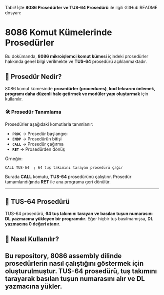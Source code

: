 Tabii! İşte **8086 Prosedürler ve TUS-64 Prosedürü** ile ilgili GitHub README dosyan:


# 8086 Komut Kümelerinde Prosedürler

Bu dokümanda, **8086 mikroişlemci komut kümesi** içindeki prosedürler hakkında genel bilgi verilmekte ve **TUS-64** prosedürü açıklanmaktadır.

## 📌 Prosedür Nedir?

8086 komut kümesinde **prosedürler (procedures)**, **kod tekrarını önlemek, programı daha düzenli hale getirmek ve modüler yapı oluşturmak** için kullanılır.

### 🛠 **Prosedür Tanımlama**
Prosedürler aşağıdaki komutlarla tanımlanır:
- **`PROC`** → Prosedür başlangıcı
- **`ENDP`** → Prosedürün bitişi
- **`CALL`** → Prosedür çağırma
- **`RET`** → Prosedürden dönüş

Örneğin:
```assembly
CALL TUS-64  ; 64 tuş takımını tarayan prosedürü çağır
```
Burada **CALL** komutu, **TUS-64** prosedürünü çalıştırır. Prosedür tamamlandığında **RET** ile ana programa geri dönülür.

---

## 📜 **TUS-64 Prosedürü**
TUS-64 prosedürü, **64 tuş takımını tarayan ve basılan tuşun numarasını DL yazmacına yükleyen bir programdır**. Eğer hiçbir tuş basılmamışsa, **DL yazmacına 0 değeri atanır**.

## 📂 **Nasıl Kullanılır?**
Bu repository, **8086 assembly dilinde prosedürlerin nasıl çalıştığını** göstermek için oluşturulmuştur. **TUS-64 prosedürü**, tuş takımını tarayarak basılan tuşun numarasını alır ve **DL yazmacına yükler**.
---
